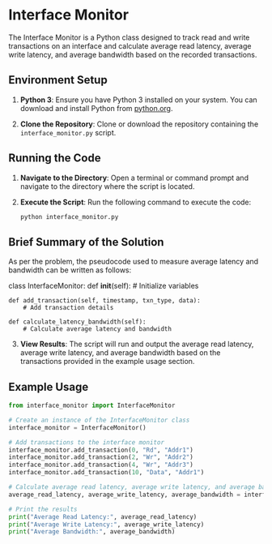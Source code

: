 # Interface Monitor

The Interface Monitor is a Python class designed to track read and write transactions on an interface and calculate average read latency, average write latency, and average bandwidth based on the recorded transactions.

## Environment Setup

1. **Python 3**: Ensure you have Python 3 installed on your system. You can download and install Python from [python.org](https://www.python.org/downloads/).

2. **Clone the Repository**: Clone or download the repository containing the `interface_monitor.py` script.

## Running the Code

1. **Navigate to the Directory**: Open a terminal or command prompt and navigate to the directory where the script is located.

2. **Execute the Script**: Run the following command to execute the code:

    ```bash
    python interface_monitor.py
    ```
## Brief Summary of the Solution

As per the problem, the pseudocode used to measure average latency and bandwidth can be written as follows:

class InterfaceMonitor:
    def __init__(self):
        # Initialize variables

    def add_transaction(self, timestamp, txn_type, data):
        # Add transaction details

    def calculate_latency_bandwidth(self):
        # Calculate average latency and bandwidth
3. **View Results**: The script will run and output the average read latency, average write latency, and average bandwidth based on the transactions provided in the example usage section.

## Example Usage

```python
from interface_monitor import InterfaceMonitor

# Create an instance of the InterfaceMonitor class
interface_monitor = InterfaceMonitor()

# Add transactions to the interface monitor
interface_monitor.add_transaction(0, "Rd", "Addr1")
interface_monitor.add_transaction(2, "Wr", "Addr2")
interface_monitor.add_transaction(4, "Wr", "Addr3")
interface_monitor.add_transaction(10, "Data", "Addr1")

# Calculate average read latency, average write latency, and average bandwidth
average_read_latency, average_write_latency, average_bandwidth = interface_monitor.calculate_latency_bandwidth()

# Print the results
print("Average Read Latency:", average_read_latency)
print("Average Write Latency:", average_write_latency)
print("Average Bandwidth:", average_bandwidth)
